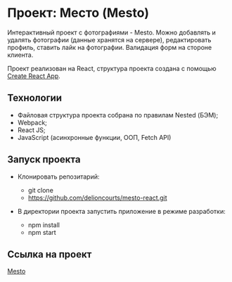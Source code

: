 # Проект: Место (Mesto)

Интерактивный проект с фотографиями - Mesto. 
Можно добавлять и удалять фотографии (данные хранятся на сервере), редактировать профиль, ставить лайк на фотографии. 
Валидация форм на стороне клиента.

Проект реализован на React, структура проекта создана с помощью [Create React App](https://github.com/facebook/create-react-app).

## Технологии
+ Файловая структура проекта собрана по правилам Nested (БЭМ);
+ Webpack;
+ React JS; 
+ JavaScript (асинхронные функции, ООП, Fetch API)

## Запуск проекта 

- Клонировать репозитарий:
    - git clone
    - https://github.com/delioncourts/mesto-react.git

- В директории проекта запустить приложение в режиме разработки: 
    - npm install 
    - npm start

## Cсылка на проект 

[Mesto](https://delioncourts.github.io/mesto-react/)